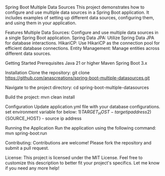 Spring Boot Multiple Data Sources
This project demonstrates how to configure and use multiple data sources in a Spring Boot application. It includes examples of setting up different data sources, configuring them, and using them in your application.

Features
Multiple Data Sources: Configure and use multiple data sources in a single Spring Boot application.
Spring Data JPA: Utilize Spring Data JPA for database interactions.
HikariCP: Use HikariCP as the connection pool for efficient database connections.
Entity Management: Manage entities across different data sources.

Getting Started
Prerequisites
Java 21 or higher
Maven
Spring Boot 3.x

Installation
Clone the repository:
git clone https://github.com/anascreations/spring-boot-multiple-datasources.git

Navigate to the project directory:
cd spring-boot-multiple-datasources

Build the project:
mvn clean install

Configuration
Update application.yml file with your database configurations.
set environment variable for below:
1)${TARGET_HOST} - target ip address
2)${SOURCE_HOST} - source ip address

Running the Application
Run the application using the following command:
mvn spring-boot:run

Contributing:
Contributions are welcome! Please fork the repository and submit a pull request.

License:
This project is licensed under the MIT License.
Feel free to customize this description to better fit your project's specifics. Let me know if you need any more help!
